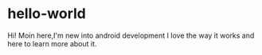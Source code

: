 # hello-world
Hi!
Moin here,I'm new into android development
I love the way it works and here to learn more about it.
